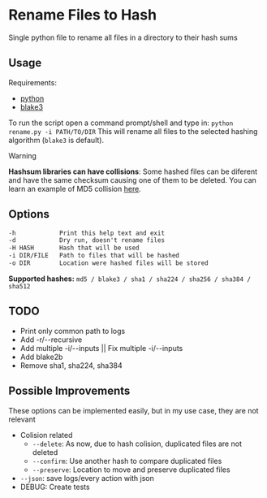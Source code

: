 # Rename Files to Hash

Single python file to rename all files in a directory to their hash sums

## Usage

Requirements:
- [python](https://www.python.org/)
- [blake3](https://pypi.org/project/blake3/)

To run the script open a command prompt/shell and type in: `python rename.py -i PATH/TO/DIR`
This will rename all files to the selected hashing algorithm (`blake3` is default).

> [!warning]
> **Hashsum libraries can have collisions**: Some hashed files can be diferent and have the same checksum causing one of them to be deleted. You can learn an example of MD5 collision [here](https://www.mscs.dal.ca/~selinger/md5collision/).

## Options

```txt
-h            Print this help text and exit
-d            Dry run, doesn't rename files
-H HASH       Hash that will be used
-i DIR/FILE   Path to files that will be hashed
-o DIR        Location were hashed files will be stored
```

**Supported hashes:** `md5 / blake3 / sha1 / sha224 / sha256 / sha384 / sha512`

## TODO

- Print only common path to logs
- Add -r/--recursive
- Add multiple -i/--inputs || Fix multiple -i/--inputs
- Add blake2b
- Remove sha1, sha224, sha384

## Possible Improvements

These options can be implemented easily, but in my use case, they are not relevant

- Colision related
  - `--delete`: As now, due to hash colision, duplicated files are not deleted
  - `--confirm`: Use another hash to compare duplicated files
  - `--preserve`: Location to move and preserve duplicated files
- `--json`: save logs/every action with json
- DEBUG: Create tests
